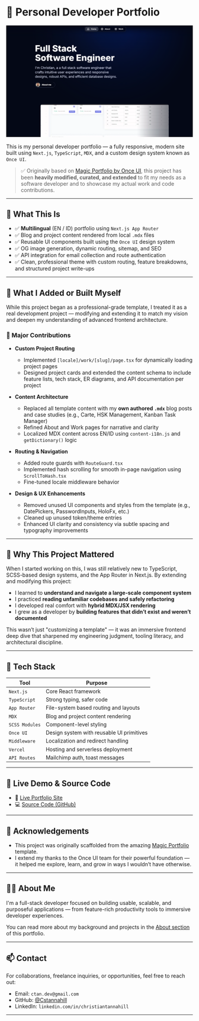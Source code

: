 # 💼 Personal Developer Portfolio

![Preview](./public/prev.png) <!-- Update with your actual OG image or preview path -->

This is my personal developer portfolio — a fully responsive, modern site built using `Next.js`, `TypeScript`, `MDX`, and a custom design system known as `Once UI`.

> ✅ Originally based on [Magic Portfolio by Once UI](https://github.com/once-ui-system/magic-portfolio), this project has been **heavily modified, curated, and extended** to fit my needs as a software developer and to showcase my actual work and code contributions.

---

## 📌 What This Is

- ✅ **Multilingual** (EN / ID) portfolio using `Next.js App Router`
- ✅ Blog and project content rendered from local `.mdx` files
- ✅ Reusable UI components built using the `Once UI` design system
- ✅ OG image generation, dynamic routing, sitemap, and SEO
- ✅ API integration for email collection and route authentication
- ✅ Clean, professional theme with custom routing, feature breakdowns, and structured project write-ups

---

## 🚧 What I Added or Built Myself

While this project began as a professional-grade template, I treated it as a real development project — modifying and extending it to match my vision and deepen my understanding of advanced frontend architecture.

### 🧠 Major Contributions

- **Custom Project Routing**
  - Implemented `[locale]/work/[slug]/page.tsx` for dynamically loading project pages
  - Designed project cards and extended the content schema to include feature lists, tech stack, ER diagrams, and API documentation per project

- **Content Architecture**
  - Replaced all template content with my **own authored `.mdx`** blog posts and case studies (e.g., Carte, HSK Management, Kanban Task Manager)
  - Refined About and Work pages for narrative and clarity
  - Localized MDX content across EN/ID using `content-i18n.js` and `getDictionary()` logic

- **Routing & Navigation**
  - Added route guards with `RouteGuard.tsx`
  - Implemented hash scrolling for smooth in-page navigation using `ScrollToHash.tsx`
  - Fine-tuned locale middleware behavior

- **Design & UX Enhancements**
  - Removed unused UI components and styles from the template (e.g., DatePickers, PasswordInputs, HoloFx, etc.)
  - Cleaned up unused token/theme entries
  - Enhanced UI clarity and consistency via subtle spacing and typography improvements

---

## 🧠 Why This Project Mattered

When I started working on this, I was still relatively new to TypeScript, SCSS-based design systems, and the App Router in Next.js. By extending and modifying this project:

- I learned to **understand and navigate a large-scale component system**
- I practiced **reading unfamiliar codebases and safely refactoring**
- I developed real comfort with **hybrid MDX/JSX rendering**
- I grew as a developer by **building features that didn’t exist and weren’t documented**

This wasn’t just "customizing a template" — it was an immersive frontend deep dive that sharpened my engineering judgment, tooling literacy, and architectural discipline.

---

## 📁 Tech Stack

| Tool | Purpose |
|------|---------|
| `Next.js` | Core React framework |
| `TypeScript` | Strong typing, safer code |
| `App Router` | File-system based routing and layouts |
| `MDX` | Blog and project content rendering |
| `SCSS Modules` | Component-level styling |
| `Once UI` | Design system with reusable UI primitives |
| `Middleware` | Localization and redirect handling |
| `Vercel` | Hosting and serverless deployment |
| `API Routes` | Mailchimp auth, toast messages |

---

## 🧪 Live Demo & Source Code

- 🔗 [Live Portfolio Site](https://cstannahill-software-dev.vercel.app/)
- 💻 [Source Code (GitHub)](https://github.com/Cstannahill/portfolio-nextjs)

---

## 📌 Acknowledgements

- This project was originally scaffolded from the amazing [Magic Portfolio](https://github.com/once-ui-system/magic-portfolio) template.
- I extend my thanks to the Once UI team for their powerful foundation — it helped me explore, learn, and grow in ways I wouldn’t have otherwise.

---

## 🧑‍💻 About Me

I'm a full-stack developer focused on building usable, scalable, and purposeful applications — from feature-rich productivity tools to immersive developer experiences.

You can read more about my background and projects in the [About section](https://cstannahill-software-dev.vercel.app/about) of this portfolio.

---

## 📫 Contact

For collaborations, freelance inquiries, or opportunities, feel free to reach out:
- Email: `ctan.dev@gmail.com`
- GitHub: [@Cstannahill](https://github.com/Cstannahill)
- LinkedIn: `linkedin.com/in/christiantannahill`

---


